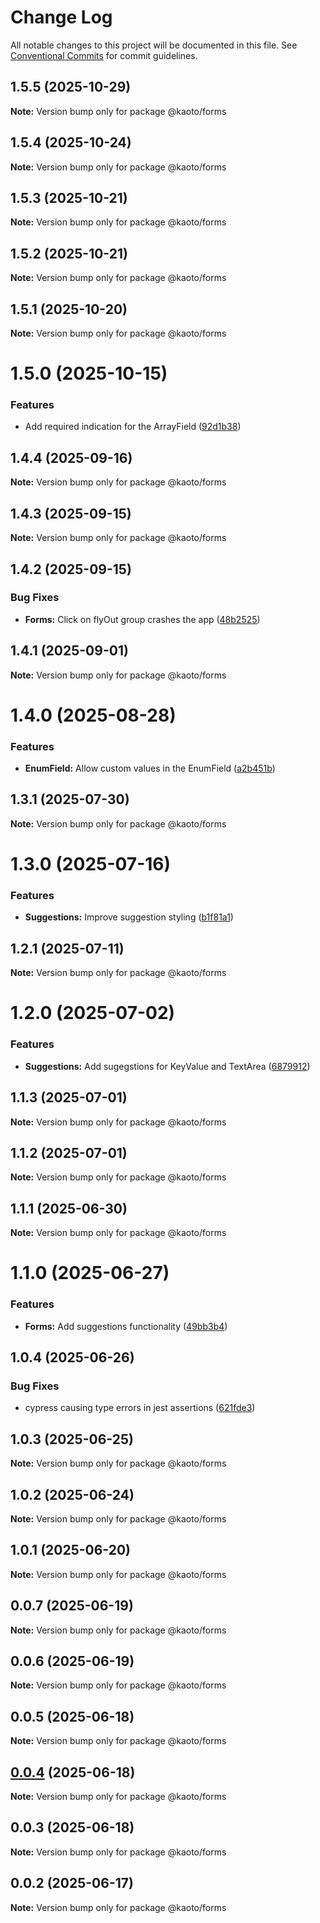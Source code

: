 # Change Log

All notable changes to this project will be documented in this file.
See [Conventional Commits](https://conventionalcommits.org) for commit guidelines.

## 1.5.5 (2025-10-29)

**Note:** Version bump only for package @kaoto/forms

## 1.5.4 (2025-10-24)

**Note:** Version bump only for package @kaoto/forms

## 1.5.3 (2025-10-21)

**Note:** Version bump only for package @kaoto/forms

## 1.5.2 (2025-10-21)

**Note:** Version bump only for package @kaoto/forms

## 1.5.1 (2025-10-20)

**Note:** Version bump only for package @kaoto/forms

# 1.5.0 (2025-10-15)

### Features

* Add required indication for the ArrayField ([92d1b38](https://github.com/KaotoIO/forms/commit/92d1b3839703470d7d58102630cbd69c79039481))

## 1.4.4 (2025-09-16)

**Note:** Version bump only for package @kaoto/forms

## 1.4.3 (2025-09-15)

**Note:** Version bump only for package @kaoto/forms

## 1.4.2 (2025-09-15)

### Bug Fixes

* **Forms:** Click on flyOut group crashes the app ([48b2525](https://github.com/KaotoIO/forms/commit/48b252510e8d60405913606bc9b8e6c878739f98))

## 1.4.1 (2025-09-01)

**Note:** Version bump only for package @kaoto/forms

# 1.4.0 (2025-08-28)

### Features

* **EnumField:** Allow custom values in the EnumField ([a2b451b](https://github.com/KaotoIO/forms/commit/a2b451b630e5a0fab5b6130ef55d47c705a24778))

## 1.3.1 (2025-07-30)

**Note:** Version bump only for package @kaoto/forms

# 1.3.0 (2025-07-16)

### Features

* **Suggestions:** Improve suggestion styling ([b1f81a1](https://github.com/KaotoIO/forms/commit/b1f81a1f1a80ff23819ed198e3ef5692e89dd263))

## 1.2.1 (2025-07-11)

**Note:** Version bump only for package @kaoto/forms

# 1.2.0 (2025-07-02)

### Features

* **Suggestions:** Add sugegstions for KeyValue and TextArea ([6879912](https://github.com/KaotoIO/forms/commit/6879912418ecd40e07d3c01b14591c8ca2e18f82))

## 1.1.3 (2025-07-01)

**Note:** Version bump only for package @kaoto/forms

## 1.1.2 (2025-07-01)

**Note:** Version bump only for package @kaoto/forms

## 1.1.1 (2025-06-30)

**Note:** Version bump only for package @kaoto/forms

# 1.1.0 (2025-06-27)

### Features

* **Forms:** Add suggestions functionality ([49bb3b4](https://github.com/KaotoIO/forms/commit/49bb3b45053b2a3036f0310b48f4907d47e251a9))

## 1.0.4 (2025-06-26)

### Bug Fixes

* cypress causing type errors in jest assertions ([621fde3](https://github.com/KaotoIO/forms/commit/621fde3672896c2bfef99e472f549ac113da2384))

## 1.0.3 (2025-06-25)

**Note:** Version bump only for package @kaoto/forms

## 1.0.2 (2025-06-24)

**Note:** Version bump only for package @kaoto/forms

## 1.0.1 (2025-06-20)

**Note:** Version bump only for package @kaoto/forms

## 0.0.7 (2025-06-19)

**Note:** Version bump only for package @kaoto/forms

## 0.0.6 (2025-06-19)

**Note:** Version bump only for package @kaoto/forms

## 0.0.5 (2025-06-18)

**Note:** Version bump only for package @kaoto/forms

## [0.0.4](https://github.com/KaotoIO/forms/compare/@kaoto/forms@0.0.3...@kaoto/forms@0.0.4) (2025-06-18)

**Note:** Version bump only for package @kaoto/forms

## 0.0.3 (2025-06-18)

**Note:** Version bump only for package @kaoto/forms

## 0.0.2 (2025-06-17)

**Note:** Version bump only for package @kaoto/forms
